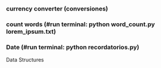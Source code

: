 ### currency converter (conversiones)
### count words  (#run terminal: python word_count.py lorem_ipsum.txt)
### Date (#run terminal: python recordatorios.py)
Data Structures
